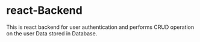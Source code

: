 # react-Backend

This is react backend for user authentication and performs CRUD operation on the user Data stored in Database.

